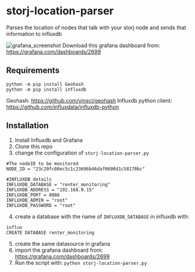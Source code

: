# storj-location-parser

Parses the location of nodes that talk with your storj node and sends that information to influxdb 


![grafana_screenshot](https://s18.postimg.org/4qau6w3i1/Selection_003.png)
Download this grafana dashboard from: https://grafana.com/dashboards/2699

## Requirements
```
python -m pip install Geohash
python -m pip install influxdb
```
Geohash: https://github.com/vinsci/geohash
Influxdb python client: https://github.com/influxdata/influxdb-python

## Installation
1. Install Influxdb and Grafana
2. Clone this repo
3. change the configuration of ```storj-location-parser.py```

```
#The nodeID to be monitored
NODE_ID = "23c20fc08ec5c1c23696b46daf0600d1c58170bc"

#INFLUXDB details
INFLUXDB_DATABASE = "renter_monitoring"
INFLUXDB_ADDRESS = "192.168.0.15"
INFLUXDB_PORT = 8086
INFLUXDB_ADMIN = "root"
INFLUXDB_PASSWORD = "root"
```

4. create a database with the name of ```INFLUXDB_DATABASE``` in influxdb with:
```
influx
CREATE DATABASE renter_monitoring
```

5. create the same datasource in grafana
6. import the grafana dashboard from: https://grafana.com/dashboards/2699
7. Run the script with: 
``` python storj-location-parser.py ```
